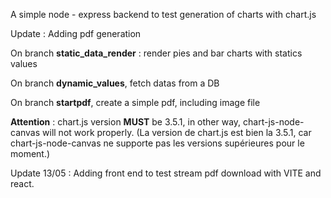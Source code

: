 A simple node - express backend to test generation of charts with chart.js

Update : Adding pdf generation

On branch **static_data_render** : render pies and bar charts with statics values

On branch **dynamic_values**, fetch datas from a DB

On branch **startpdf**, create a simple pdf, including image file

**Attention** : chart.js version **MUST** be 3.5.1, in other way, chart-js-node-canvas will not work properly.
 (La version de chart.js est bien la 3.5.1, car chart-js-node-canvas ne supporte pas les versions supérieures pour le moment.)

Update 13/05 : Adding front end to test stream pdf download with VITE and react.
